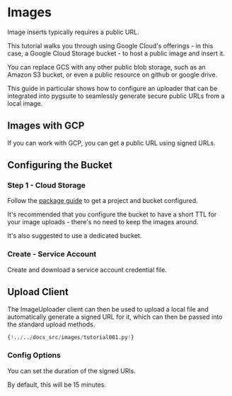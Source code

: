 # Images

Image inserts typically requires a public URL. 

This tutorial walks you through using Google Cloud's offerings - in this case, a Google Cloud Storage bucket - 
to host a public image and insert it.

You can replace GCS with any other public blob storage, such as an Amazon S3 bucket, or even a public
resource on github or google drive.

This guide in particular shows how to configure an uploader that can be integrated into pygsuite
to seamlessly generate secure public URLs from a local image. 

## Images with GCP

If you can work with GCP, you can get a public URL using signed URLs.

## Configuring the Bucket

### Step 1 - Cloud Storage

Follow the [package guide](https://pypi.org/project/google-cloud-storage/)
to get a project and bucket configured.

It's recommended that you configure the bucket to have a short TTL
for your image uploads - there's no need to keep the images around.

It's also suggested to use a dedicated bucket.

### Create - Service Account

Create and download a service account credential file.

## Upload Client

The ImageUploader client can then be used
to upload a local file and automatically generate a signed URL
for it, which can then be passed into the standard upload methods.

```Python
{!../../docs_src/images/tutorial001.py!}
```

### Config Options

You can set the duration of the signed URls.

By default, this will be 15 minutes.
